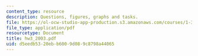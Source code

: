 ```yaml
---
content_type: resource
description: Questions, figures, graphs and tasks.
file: https://ol-ocw-studio-app-production.s3.amazonaws.com/courses/1-364-advanced-geotechnical-engineering-fall-2003/d5eedb5320ebb6009d089c8798a44065_hw3_2003.pdf
file_type: application/pdf
resourcetype: Document
title: hw3_2003.pdf
uid: d5eedb53-20eb-b600-9d08-9c8798a44065
---
```

